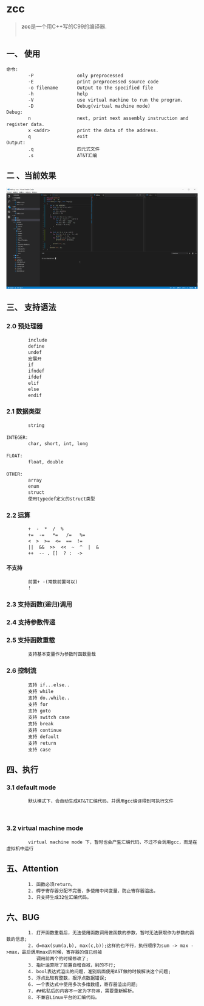 # zcc
> **zcc**是一个用C++写的C99的编译器.
<br><br>

## 一、 使用
```
命令:
        -P                only preprocessed
        -E                print preprocessed source code
        -o filename       Output to the specified file
        -h                help
        -V                use virtual machine to run the program.
        -D                Debug(virtual machine mode)
Debug:
        n                 next, print next assembly instruction and register data.
        x <addr>          print the data of the address.
        q                 exit
Output:
        .q                四元式文件
        .s                AT&T汇编
```

## 二 、当前效果
![效果](https://github.com/ffiirree/zcc/blob/master/simple/dis.gif)

## 三、 支持语法
### 2.0 预处理器
```
        include 
        define
        undef
        宏展开
        if
        ifndef
        ifdef
        elif
        else
        endif
```

### 2.1 数据类型
```
        string

INTEGER:
        char, short, int, long 

FLOAT:
        float, double

OTHER:
        array
        enum
        struct
        使用typedef定义的struct类型
```
### 2.2 运算
```
        +  -  *  /  %
        +=  -=   *=   /=   %=
        <  >  >=  <=  ==  !=
        ||  &&  >>  <<  ~  ^  |  & 
        ++  -- . []  ? :  ->
```

#### 不支持
```
        前置+ -(常数前置可以)
        !
```
### 2.3 支持函数(递归)调用

### 2.4 支持参数传递

### 2.5 支持函数重载
```
        支持基本变量作为参数时函数重载
```

### 2.6 控制流
```
        支持 if...else..
        支持 while
        支持 do..while..
        支持 for
        支持 goto
        支持 switch case
        支持 break
        支持 continue
        支持 default
        支持 return
        支持 case
```

## 四、执行
### 3.1  default mode
```
        默认模式下，会自动生成AT&T汇编代码，并调用gcc编译得到可执行文件
```
<br>

### 3.2  virtual machine mode
```
        virtual machine mode 下，暂时也会产生汇编代码，不过不会调用gcc，而是在虚拟机中运行
```
## 五、Attention
```
        1. 函数必须return。
        2. 碍于寄存器分配不完善，多使用中间变量，防止寄存器溢出。
        3. 只支持生成32位汇编代码。
```

## 六、BUG
```
        1. 打开函数重载后，无法使用函数调用做函数的参数，暂时无法获取作为参数的函数的信息;
        2. d=max(sum(a,b), max(c,b));这样的也不行，执行顺序为sum -> max ->max，最后调用max的时候，寄存器的值已经被
           调用前两个的时候修改了;
        3. 指针运算除了前置自增自减，别的不行;
        4. bool表达式溢出的问题，准别后面使用AST做的时候解决这个问题;
        5. 浮点比较有整数，报浮点数据错误;
        6. 一个表达式中使用多次多维数组，寄存器溢出问题;
        7. ##粘贴后的内容不一定为字符串，需要重新解析。
        8. 不兼容Linux平台的汇编代码。
```